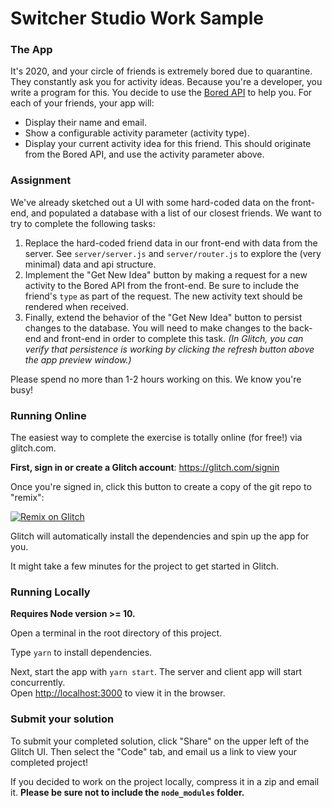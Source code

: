 # Switcher Studio Work Sample

### The App
It's 2020, and your circle of friends is extremely bored due to quarantine. They constantly ask you for activity ideas. Because you're a developer, you write a program for this. You decide to use the [Bored API](https://www.boredapi.com/) to help you. For each of your friends, your app will:

* Display their name and email.
* Show a configurable activity parameter (activity type).
* Display your current activity idea for this friend. This should originate from the Bored API, and use the activity parameter above.

### Assignment
We've already sketched out a UI with some hard-coded data on the front-end, and populated a database with a list of our closest friends. We want to try to complete the following tasks:

1. Replace the hard-coded friend data in our front-end with data from the server. See `server/server.js` and `server/router.js` to explore the (very minimal) data and api structure.
2. Implement the "Get New Idea" button by making a request for a new activity to the Bored API from the front-end. Be sure to include the friend's `type` as part of the request. The new activity text should be rendered when received.
3. Finally, extend the behavior of the "Get New Idea" button to persist changes to the database. You will need to make changes to the back-end and front-end in order to complete this task. *(In Glitch, you can verify that persistence is working by clicking the refresh button above the app preview window.)*

Please spend no more than 1-2 hours working on this. We know you're busy!

### Running Online

The easiest way to complete the exercise is totally online (for free!) via glitch.com.

**First, sign in or create a Glitch account**: https://glitch.com/signin

Once you're signed in, click this button to create a copy of the git repo to "remix":

[![Remix on Glitch](https://cdn.glitch.com/2703baf2-b643-4da7-ab91-7ee2a2d00b5b%2Fremix-button.svg)](https://glitch.com/edit/#!/remix/switcherstudio-work-sample)

Glitch will automatically install the dependencies and spin up the app for you.

It might take a few minutes for the project to get started in Glitch.

### Running Locally

**Requires Node version >= 10.**

Open a terminal in the root directory of this project. 

Type `yarn` to install dependencies.

Next, start the app with `yarn start`. The server and client app will start concurrently.
<br />
Open [http://localhost:3000](http://localhost:3000) to view it in the browser.

### Submit your solution
To submit your completed solution, click "Share" on the upper left of the Glitch UI. Then select the "Code" tab, and email us a link to view your completed project!

If you decided to work on the project locally, compress it in a zip and email it. **Please be sure not to include the `node_modules` folder.**
